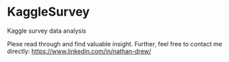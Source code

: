 # KaggleSurvey
Kaggle survey data analysis


Plese read through and find valuable insight. 
Further, feel free to contact me directly: https://www.linkedin.com/in/nathan-drew/
